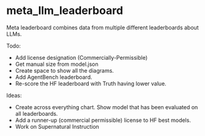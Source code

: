 # meta_llm_leaderboard
Meta leaderboard combines data from multiple different leaderboards about LLMs.

Todo:
- Add license designation (Commercially-Permissible)
- Get manual size from model.json
- Create space to show all the diagrams.
- Add AgentBench leaderboard.
- Re-score the HF leaderboard with Truth having lower value.

Ideas:
- Create across everything chart. Show model that has been evaluated on all leaderboards.
- Add a runner-up (commercial permissible) license to HF best models.
- Work on Supernatural Instruction